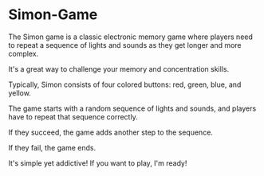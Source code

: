 # Simon-Game

The Simon game is a classic electronic memory game where players need to repeat a sequence of lights and sounds as they get longer and more complex. 

It's a great way to challenge your memory and concentration skills. 

Typically, Simon consists of four colored buttons: red, green, blue, and yellow. 

The game starts with a random sequence of lights and sounds, and players have to repeat that sequence correctly. 

If they succeed, the game adds another step to the sequence. 

If they fail, the game ends. 

It's simple yet addictive! If you want to play, I'm ready!